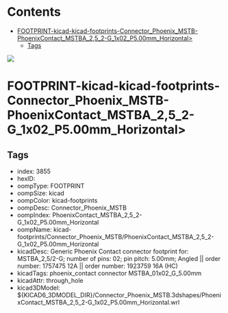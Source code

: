 



Contents
========

* [FOOTPRINT-kicad-kicad-footprints-Connector_Phoenix_MSTB-PhoenixContact_MSTBA_2,5_2-G_1x02_P5.00mm_Horizontal>](#footprint-kicad-kicad-footprints-connector_phoenix_mstb-phoenixcontact_mstba_25_2-g_1x02_p500mm_horizontal)
	* [Tags](#tags)
  
![][im]
# FOOTPRINT-kicad-kicad-footprints-Connector_Phoenix_MSTB-PhoenixContact_MSTBA_2,5_2-G_1x02_P5.00mm_Horizontal>

## Tags

- index: 3855
- hexID: 
- oompType: FOOTPRINT
- oompSize: kicad
- oompColor: kicad-footprints
- oompDesc: Connector_Phoenix_MSTB
- oompIndex: PhoenixContact_MSTBA_2,5_2-G_1x02_P5.00mm_Horizontal
- oompName: kicad-footprints/Connector_Phoenix_MSTB/PhoenixContact_MSTBA_2,5_2-G_1x02_P5.00mm_Horizontal
- kicadDesc: Generic Phoenix Contact connector footprint for: MSTBA_2,5/2-G; number of pins: 02; pin pitch: 5.00mm; Angled || order number: 1757475 12A || order number: 1923759 16A (HC)
- kicadTags: phoenix_contact connector MSTBA_01x02_G_5.00mm
- kicadAttr: through_hole
- kicad3DModel: ${KICAD6_3DMODEL_DIR}/Connector_Phoenix_MSTB.3dshapes/PhoenixContact_MSTBA_2,5_2-G_1x02_P5.00mm_Horizontal.wrl



[im]: image.png
